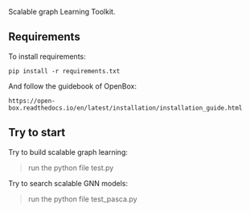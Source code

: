 Scalable graph Learning Toolkit.

## Requirements

To install requirements:

```setup
pip install -r requirements.txt
```

And follow the guidebook of OpenBox:
```
https://open-box.readthedocs.io/en/latest/installation/installation_guide.html
```

## Try to start

Try to build scalable graph learning:

> run the python file test.py

Try to search scalable GNN models:

> run the python file test_pasca.py
